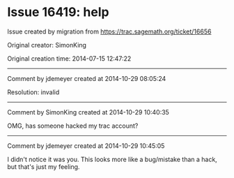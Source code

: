 # Issue 16419: help

Issue created by migration from https://trac.sagemath.org/ticket/16656

Original creator: SimonKing

Original creation time: 2014-07-15 12:47:22




---

Comment by jdemeyer created at 2014-10-29 08:05:24

Resolution: invalid


---

Comment by SimonKing created at 2014-10-29 10:40:35

OMG, has someone hacked my trac account?


---

Comment by jdemeyer created at 2014-10-29 10:45:05

I didn't notice it was you. This looks more like a bug/mistake than a hack, but that's just my feeling.
